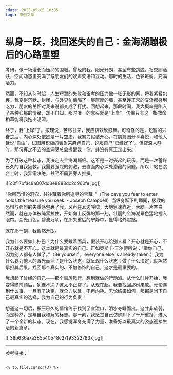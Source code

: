 ```yaml
---
cdate: 2025-05-05 10:05
tags: 原创文章 
---
```


# 纵身一跃，找回迷失的自己：金海湖蹦极后的心路重塑

考研，像一场漫长而压抑的围城。曾经的我，阳光开朗，甚至有些跳脱，社交圈活跃，空间动态里充满了与朋友们的欢声笑语和互动。那时的生活，色彩斑斓，充满活力。

然而，不知从何时起，人生短暂的失败和备考的压力像一张无形的网，将我紧紧包裹。我变得沉默、封闭，与外界仿佛隔了一层厚厚的墙，甚至连正常的交流都感到吃力，朋友的关怀对我来说都变成了打扰。回想起来，那段时间，我大概率是陷入了某种抑郁的情绪，却不自知。那时唯一的念头就是“上岸”，仿佛只有这一根救命稻草能将我拖出泥潭。

终于，我“上岸”了。按理说，苦尽甘来，我应该欢欣鼓舞。可奇怪的是，短暂的兴奋之后，内心深处依然是一片空虚。我努力假装开心，在朋友圈分享喜悦，和他人诉说“自由”，试图用积极的表象来麻痹自己，说服自己“已经好了”。但夜深人静时，那份挥之不去的空洞感总会提醒我：你，并没有真正走出来。

为了打破这种状态，我决定去金海湖蹦极。这不是一时兴起的玩乐，而是一次蓄谋已久的自我拯救。我需要强烈的刺激，去直面内心深处潜藏的问题。所以，站在跳台上时，我异常决绝，甚至不需要旁人推搡。

![[c0f17bfac8a007dd3e8888dc2d960fe.jpg]]

“你所恐惧的洞穴，往往藏着你所追寻的宝藏。”（The cave you fear to enter holds the treasure you seek. - Joseph Campbell）当纵身跃下的瞬间，极致的恐惧与强烈的失重感包裹了我。风声在耳边呼啸，大地急速靠近，大脑一片空白。然而，就在身体被绳索拉住，开始向上反弹的那一刻，壮丽的金海湖景色猛地撞入眼帘。湖光山色，碧波万顷，在那失重后的宁静中，显得格外震撼。

就在那一刻，我豁然开朗。

我为什么要如此拧巴？为什么要戴着面具，假装开心给别人看？开心就是开心，不开心就是不开心，这本就是最真实的自己。正如奥斯卡·王尔德所说：“做你自己，因为别人都有人做了。”（Be yourself； everyone else is already taken.）我为什么要为他人的眼光而活？是什么状态，就呈现什么状态；做了什么决定，就坦然承担其后果。找回那个真实的、不加修饰的自己，这才是最重要的。

我想起了曾经的自己——那个雷厉风行、想到就做的行动派。从什么时候开始，我变得瞻前顾后，犹豫不决？这太不正常了。从现在起，我要找回那份果敢。无论遇到什么事，一旦有了决定，就全力以赴，不再内耗。无论结果如何，那都是当下自己最真实的选择，我为自己的行为负责！

想通这一切后，积压已久的情绪终于找到了宣泄口，泪水夺眶而出。这并非软弱，而是释然，是与自我和解的标志。那一刻，我感觉自己仿佛卸下了千斤重担，进入了一个全新的状态。现在，我感觉浑身充满了力量，准备好以最真实的姿态迎接生活的新篇章。

![[38b636a7a385540548c27f933227837.jpg]]

---

参考链接：

```

<% tp.file.cursor(3) %>

```